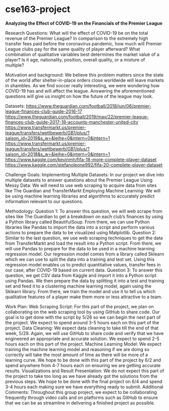 # cse163-project

**Analyzing the Effect of COVID-19 on the Financials of the Premier League**

Research Questions: 
What will the effect of COVID-19 be on the total revenue of the Premier League?
In comparison to the extremely high transfer fees paid before the coronavirus pandemic, how much will Premier League clubs pay for the same quality of player afterward?
What combination of qualitative variables best determines the market value of a player? Is it age, nationality, position, overall quality, or a mixture of multiple?

Motivation and background:
We believe this problem matters since the state of the world after shelter-in-place orders close worldwide will leave markets in shambles. As we find soccer really interesting, we were wondering how COVID-19 has and will affect the league. Answering the aforementioned questions will give us insight on how the future of the league may look.

Datasets:
https://www.theguardian.com/football/2018/jun/06/premier-league-finances-club-guide-2016-17
https://www.theguardian.com/football/2019/may/22/premier-league-finances-club-guide-2017-18-accounts-manchester-united-city
https://www.transfermarkt.us/premier-league/transfers/wettbewerb/GB1/plus/?saison_id=2019&s_w=&leihe=0&intern=0&intern=1
https://www.transfermarkt.us/premier-league/transfers/wettbewerb/GB1/plus/?saison_id=2018&s_w=&leihe=0&intern=0&intern=1
https://www.kaggle.com/kevinmh/fifa-18-more-complete-player-dataset
https://www.kaggle.com/stefanoleone992/fifa-20-complete-player-dataset

Challenge Goals:
Implementing Multiple Datasets: In our project we dive into multiple datasets to answer questions about the Premier League
Using Messy Data: We will need to use web scraping to acquire data from sites like The Guardian and TransferMarkt
Employing Machine Learning: We will be using machine learning libraries and algorithms to accurately predict information relevant to our questions.

Methodology:
Question 1: To answer this question, we will web scrape from sites like The Guardian to get a breakdown on each club’s finances by using a Python library called BeautifulSoup. From there, we can use Python libraries like Pandas to import the data into a script and perform various actions to prepare the data to be visualized using Matplotlib.
Question 2: Similar to the last question, we use web scraping techniques to get the data from TransferMarkt and load the result into a Python script. From there, we will use Pandas to prepare for the data to be used in a machine learning regression model. Our regression model comes from a library called Sklearn which we can use to split the data into a training and test set. Using this regression model enables us to predict quantitative values, transfer fees in our case, after COVID-19 based on current data.
Question 3: To answer this question, we get CSV data from Kaggle and import it into a Python script using Pandas. We then prepare the data by splitting it into a test and training set and feed it to a clustering machine learning model, again using the Sklearn library. From there, we train the model and use it to tell us which qualitative features of a player make them more or less attractive to a team.

Work Plan:
Web Scraping Script:
For this part of the project, we plan on collaborating on the web scraping tool by using GitHub to share code. Our goal is to get done with the script by 5/26 so we can begin the next part of the project. We expect to spend around 3-5 hours each on this part of the project.
Data Cleaning: 
We expect data cleaning to take till the end of that week, 5/29. Again, we will use GitHub to share code and verify that we have engineered an appropriate and accurate solution. We expect to spend 2-5 hours each on this part of the project.
Machine Learning Model:
We expect training the machine learning model and reasoning if we are doing so correctly will take the most amount of time as there will be more of a learning curve. We hope to be done with this part of the project by 6/2 and spend anywhere from 4-7 hours each on ensuring we are getting accurate results.
Visualizations and Result Presentation:
We do not expect this part of the project to take too long as we have already got the solutions from the previous steps. We hope to be done with the final project on 6/4 and spend 3-4 hours each making sure we have everything ready to submit.
Additional Comments:
Throughout this group project, we expect to be collaborating frequently through video calls and on platforms such as GitHub to ensure that we can be as streamline in delivering a finished project as possible.
